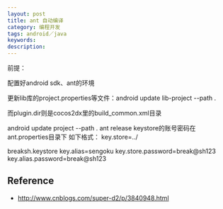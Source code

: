 ```yaml
---
layout: post
title: ant 自动编译
category: 编程开发
tags: android／java
keywords: 
description: 
---
```


前提：

配置好android sdk、ant的环境

更新lib库的project.properties等文件：android update lib-project --path .

而plugin.dir则是cocos2dx里的build_common.xml目录

android update project --path . ant release keystore的账号密码在ant.properties目录下 如下格式： key.store=../

breaksh.keystore key.alias=sengoku key.store.password=break@sh123 key.alias.password=break@sh123


## Reference

* <http://www.cnblogs.com/super-d2/p/3840948.html>